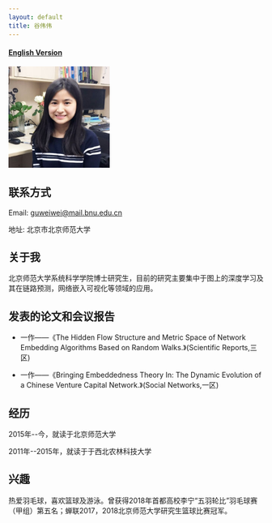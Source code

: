 ```yaml
---
layout: default
title: 谷伟伟
---
```



#### [English Version](https://bnusss.github.io/person/gu-wei-wei.html)


<img src="/img/people/guweiwei.png" height="200px" width="200px" />


## 联系方式

Email: guweiwei@mail.bnu.edu.cn

地址: 北京市北京师范大学


## 关于我

北京师范大学系统科学学院博士研究生，目前的研究主要集中于图上的深度学习及其在链路预测，网络嵌入可视化等领域的应用。

## 发表的论文和会议报告

- 一作——《The Hidden Flow Structure and Metric Space of Network Embedding Algorithms Based on Random Walks.》(Scientific Reports,三区)

- 一作——《Bringing Embeddedness Theory In: The Dynamic Evolution of a Chinese Venture Capital Network.》(Social Networks,一区)

## 经历

2015年--今，就读于北京师范大学

2011年--2015年，就读于于西北农林科技大学

## 兴趣
热爱羽毛球，喜欢篮球及游泳。曾获得2018年首都高校李宁“五羽轮比”羽毛球赛（甲组）第五名；蝉联2017，2018北京师范大学研究生篮球比赛冠军。
